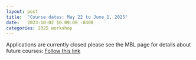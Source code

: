 ```yaml
---
layout: post
title:  "Course dates: May 22 to June 1, 2025"
date:   2023-10-02 10:09:00 -0400
categories: 2025 workshop
---
```

Applications are currently closed please see the MBL page for details about future courses: [Follow this link](https://www.mbl.edu/education/advanced-research-training-courses/course-offerings/workshop-molecular-evolution)


